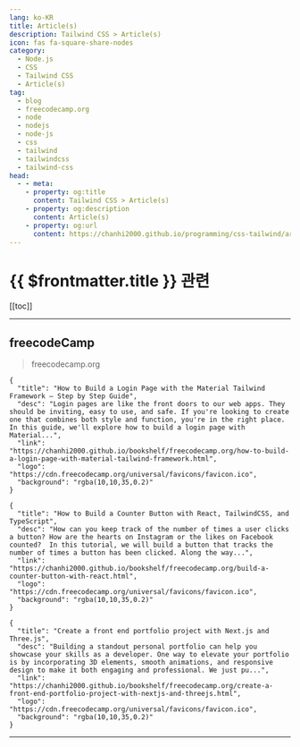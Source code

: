 ```yaml
---
lang: ko-KR
title: Article(s)
description: Tailwind CSS > Article(s)
icon: fas fa-square-share-nodes
category: 
  - Node.js
  - CSS
  - Tailwind CSS
  - Article(s)
tag: 
  - blog
  - freecodecamp.org
  - node
  - nodejs
  - node-js
  - css
  - tailwind
  - tailwindcss
  - tailwind-css
head:
  - - meta:
    - property: og:title
      content: Tailwind CSS > Article(s)
    - property: og:description
      content: Article(s)
    - property: og:url
      content: https://chanhi2000.github.io/programming/css-tailwind/articles/
---
```


# {{ $frontmatter.title }} 관련

<SiteInfo
  name="freeCodeCamp Programming Tutorials: Python, JavaScript, Git & More"
  desc="Browse thousands of programming tutorials written by experts. Learn Web Development, Data Science, DevOps, Security, and get developer career advice."
  url="https://freecodecamp.org/news/"
  logo="https://cdn.freecodecamp.org/universal/favicons/favicon.ico"
  preview="https://cdn.freecodecamp.org/platform/universal/fcc_meta_1920X1080-indigo.png"/>

[[toc]]

---

## <FontIcon icon="fa-brands fa-free-code-camp"/>freecodeCamp

> freecodecamp.org

```component VPCard
{
  "title": "How to Build a Login Page with the Material Tailwind Framework – Step by Step Guide",
  "desc": "Login pages are like the front doors to our web apps. They should be inviting, easy to use, and safe. If you're looking to create one that combines both style and function, you're in the right place. In this guide, we'll explore how to build a login page with Material...",
  "link": "https://chanhi2000.github.io/bookshelf/freecodecamp.org/how-to-build-a-login-page-with-material-tailwind-framework.html",
  "logo": "https://cdn.freecodecamp.org/universal/favicons/favicon.ico",
  "background": "rgba(10,10,35,0.2)"
}
```

```component VPCard
{
  "title": "How to Build a Counter Button with React, TailwindCSS, and TypeScript",
  "desc": "How can you keep track of the number of times a user clicks a button? How are the hearts on Instagram or the likes on Facebook counted?  In this tutorial, we will build a button that tracks the number of times a button has been clicked. Along the way...",
  "link": "https://chanhi2000.github.io/bookshelf/freecodecamp.org/build-a-counter-button-with-react.html",
  "logo": "https://cdn.freecodecamp.org/universal/favicons/favicon.ico",
  "background": "rgba(10,10,35,0.2)"
}
```

```component VPCard
{
  "title": "Create a front end portfolio project with Next.js and Three.js",
  "desc": "Building a standout personal portfolio can help you showcase your skills as a developer. One way to elevate your portfolio is by incorporating 3D elements, smooth animations, and responsive design to make it both engaging and professional. We just pu...",
  "link": "https://chanhi2000.github.io/bookshelf/freecodecamp.org/create-a-front-end-portfolio-project-with-nextjs-and-threejs.html",
  "logo": "https://cdn.freecodecamp.org/universal/favicons/favicon.ico",
  "background": "rgba(10,10,35,0.2)"
}
```

<!-- END: freecodecamp.org -->

---

<TagLinks />